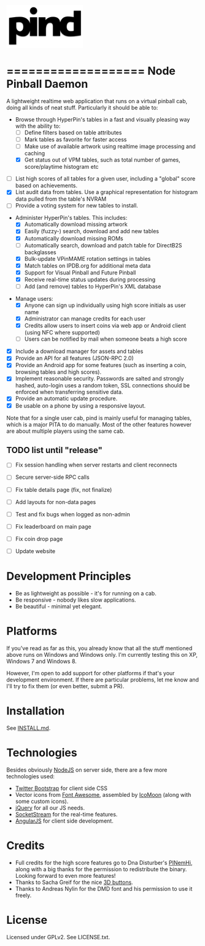 ![pind](app/_public/img/logo.png)

===================
Node Pinball Daemon
===================

A lightweight realtime web application that runs on a virtual pinball cab, doing all
kinds of neat stuff. Particularly it should be able to:

- Browse through HyperPin's tables in a fast and visually pleasing way with
  the ability to:
  - [ ] Define filters based on table attributes
  - [ ] Mark tables as favorite for faster access
  - [ ] Make use of available artwork using realtime image processing and caching
  - [X] Get status out of VPM tables, such as total number of games, score/playtime
        histogram etc
- [ ] List high scores of all tables for a given user, including a "global" score
      based on achievements.
- [X] List audit data from tables. Use a graphical representation for histogram data
      pulled from the table's NVRAM
- [ ] Provide a voting system for new tables to install.
- Administer HyperPin's tables. This includes:
  - [X] Automatically download missing artwork
  - [X] Easily (fuzzy-) search, download and add new tables
  - [X] Automatically download missing ROMs
  - [ ] Automatically search, download and patch table for DirectB2S backglasses
  - [X] Bulk-update VPinMAME rotation settings in tables
  - [X] Match tables on IPDB.org for additional meta data
  - [X] Support for Visual Pinball and Future Pinball
  - [X] Receive real-time status updates during processing
  - [ ] Add (and remove) tables to HyperPin's XML database
* Manage users:
  - [X] Anyone can sign up individually using high score initials as user name
  - [X] Administrator can manage credits for each user
  - [X] Credits allow users to insert coins via web app or Android client (using
        NFC where supported)
  - [ ] Users can be notified by mail when someone beats a high score
- [X] Include a download manager for assets and tables
- [X] Provide an API for all features (JSON-RPC 2.0)
- [X] Provide an Android app for some features (such as inserting a coin, browsing
      tables and high scores).
- [X] Implement reasonable security. Passwords are salted and strongly hashed,
      auto-login uses a random token, SSL connections should be enforced when
      transferring sensitive data.
- [X] Provide an automatic update procedure.
- [X] Be usable on a phone by using a responsive layout.

Note that for a single user cab, pind is mainly useful for managing tables,
which is a major PITA to do manually. Most of the other features however are
about multiple players using the same cab.

TODO list until "release"
-------------------------
- [ ] Fix session handling when server restarts and client reconnects
- [ ] Secure server-side RPC calls
- [ ] Fix table details page (fix, not finalize)
- [ ] Add layouts for non-data pages
- [ ] Test and fix bugs when logged as non-admin
- [ ] Fix leaderboard on main page
- [ ] Fix coin drop page
- [ ] Update website


Development Principles
======================

* Be as lightweight as possible - it's for running on a cab.
* Be responsive - nobody likes slow applications.
* Be beautiful - minimal yet elegant.


Platforms
=========

If you've read as far as this, you already know that all the stuff mentioned
above runs on Windows and Windows only. I'm currently testing this on XP,
Windows 7 and Windows 8.

However, I'm open to add support for other platforms if that's your
development environment. If there are particular problems, let me know and I'll
try to fix them (or even better, submit a PR).


Installation
============

See [INSTALL.md](https://github.com/freezy/node-pind/blob/master/INSTALL.md).


Technologies
============

Besides obviously [NodeJS](http://nodejs.org/) on server side, there are a few
more technologies used:

* [Twitter Bootstrap](http://twitter.github.io/bootstrap/) for client side CSS
* Vector icons from [Font Awesome](http://fortawesome.github.io/Font-Awesome/),
  assembled by [IcoMoon](http://icomoon.io/) (along with some custom icons).
* [jQuery](http://jquery.com/) for all our JS needs.
* [SocketStream](http://www.socketstream.org/) for the real-time features.
* [AngularJS](http://angularjs.org/) for client side development.


Credits
=======

* Full credits for the high score features go to Dna Disturber's [PINemHi](http://www.pinemhi.com/),
  along with a big thanks for the permission to redistribute the binary. Looking
  forward to even more features!
* Thanks to Sacha Greif for the nice [3D buttons](http://sachagreif.com/bootstrap/).
* Thanks to Andreas Nylin for the DMD font and his permission to use it freely.

License
=======

Licensed under GPLv2. See LICENSE.txt.
